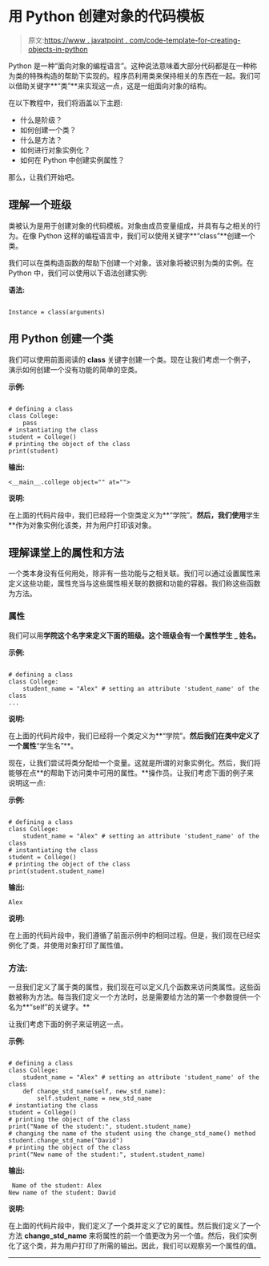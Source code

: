 # 用 Python 创建对象的代码模板

> 原文:[https://www . javatpoint . com/code-template-for-creating-objects-in-python](https://www.javatpoint.com/code-template-for-creating-objects-in-python)

Python 是一种“面向对象的编程语言”。这种说法意味着大部分代码都是在一种称为类的特殊构造的帮助下实现的。程序员利用类来保持相关的东西在一起。我们可以借助关键字**“类”**来实现这一点，这是一组面向对象的结构。

在以下教程中，我们将涵盖以下主题:

*   什么是阶级？
*   如何创建一个类？
*   什么是方法？
*   如何进行对象实例化？
*   如何在 Python 中创建实例属性？

那么，让我们开始吧。

## 理解一个班级

类被认为是用于创建对象的代码模板。对象由成员变量组成，并具有与之相关的行为。在像 Python 这样的编程语言中，我们可以使用关键字**“class”**创建一个类。

我们可以在类构造函数的帮助下创建一个对象。该对象将被识别为类的实例。在 Python 中，我们可以使用以下语法创建实例:

**语法:**

```

Instance = class(arguments)

```

## 用 Python 创建一个类

我们可以使用前面阅读的 **class** 关键字创建一个类。现在让我们考虑一个例子，演示如何创建一个没有功能的简单的空类。

**示例:**

```

# defining a class
class College:
    pass
# instantiating the class
student = College()
# printing the object of the class
print(student)

```

**输出:**

```
<__main__.college object="" at="">    

```

**说明:**

在上面的代码片段中，我们已经将一个空类定义为**“学院”。**然后，我们使用**学生**作为对象实例化该类，并为用户打印该对象。

## 理解课堂上的属性和方法

一个类本身没有任何用处，除非有一些功能与之相关联。我们可以通过设置属性来定义这些功能，属性充当与这些属性相关联的数据和功能的容器。我们称这些函数为方法。

### 属性

我们可以用**学院这个名字来定义下面的班级。**这个班级会有一个属性**学生 _ 姓名。**

**示例:**

```

# defining a class
class College:
    student_name = "Alex" # setting an attribute 'student_name' of the class
...

```

**说明:**

在上面的代码片段中，我们已经将一个类定义为**“学院”。**然后我们在类中定义了一个属性**“学生名”**。

现在，让我们尝试将类分配给一个变量。这就是所谓的对象实例化。然后，我们将能够在点**的帮助下访问类中可用的属性。**操作员。让我们考虑下面的例子来说明这一点:

**示例:**

```

# defining a class
class College:
    student_name = "Alex" # setting an attribute 'student_name' of the class
# instantiating the class
student = College()
# printing the object of the class
print(student.student_name)

```

**输出:**

```
Alex  

```

**说明:**

在上面的代码片段中，我们遵循了前面示例中的相同过程。但是，我们现在已经实例化了类，并使用对象打印了属性值。

### 方法:

一旦我们定义了属于类的属性，我们现在可以定义几个函数来访问类属性。这些函数被称为方法。每当我们定义一个方法时，总是需要给方法的第一个参数提供一个名为**“self”的关键字。**

让我们考虑下面的例子来证明这一点。

**示例:**

```

# defining a class
class College:
    student_name = "Alex" # setting an attribute 'student_name' of the class
    def change_std_name(self, new_std_name):
        self.student_name = new_std_name
# instantiating the class
student = College()
# printing the object of the class
print("Name of the student:", student.student_name)
# changing the name of the student using the change_std_name() method
student.change_std_name("David")
# printing the object of the class
print("New name of the student:", student.student_name)

```

**输出:**

```
 Name of the student: Alex
New name of the student: David   

```

**说明:**

在上面的代码片段中，我们定义了一个类并定义了它的属性。然后我们定义了一个方法 **change_std_name** 来将属性的前一个值更改为另一个值。然后，我们实例化了这个类，并为用户打印了所需的输出。因此，我们可以观察另一个属性的值。

* * *
